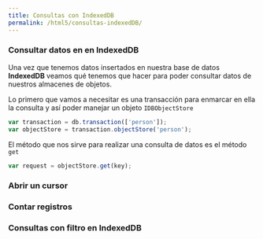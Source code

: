 ```yaml
---
title: Consultas con IndexedDB
permalink: /html5/consultas-indexedDB/
---
```





### Consultar datos en en IndexedDB
Una vez que tenemos datos insertados en nuestra base de datos **IndexedDB** veamos qué tenemos que hacer para poder consultar datos de nuestros almacenes de objetos.

Lo primero que vamos a necesitar es una transacción para enmarcar en ella la consulta y así poder manejar un objeto `IDBObjectStore`

~~~javascript
var transaction = db.transaction(['person']);
var objectStore = transaction.objectStore('person');
~~~

El método que nos sirve para realizar una consulta de datos es el método `get`

~~~javascript
var request = objectStore.get(key);
~~~

### Abrir un cursor


### Contar registros


### Consultas con filtro en IndexedDB







[APIWebStorage]: {{site.baseurl}}/html5/webstorage/
[IndexedDBPromise]: https://github.com/jakearchibald/idb
